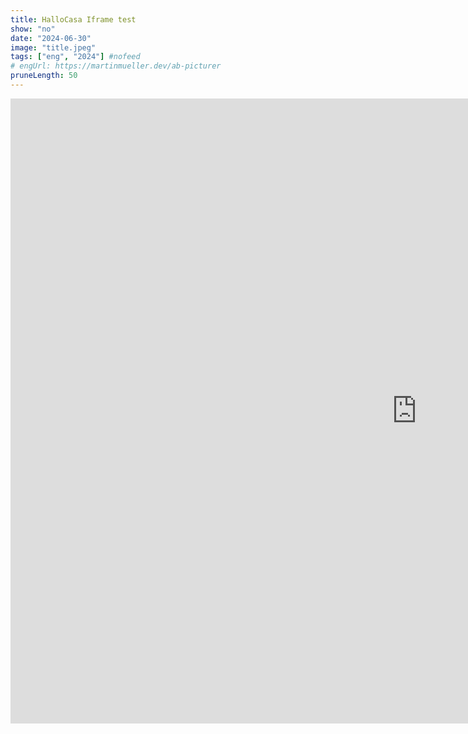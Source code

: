 ```yaml
---
title: HalloCasa Iframe test
show: "no"
date: "2024-06-30"
image: "title.jpeg"
tags: ["eng", "2024"] #nofeed
# engUrl: https://martinmueller.dev/ab-picturer
pruneLength: 50
---
```


<iframe src="https://hallocasa.com/DippongRealEstateLosAngeles?lang=en-US&curr=USD" loading="lazy" width="1300" height="1000" frameborder="0" scrolling="yes"></iframe>

